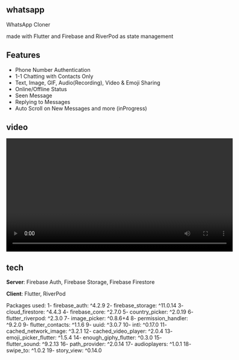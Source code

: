 ## whatsapp

WhatsApp Cloner

made with Flutter and Firebase and RiverPod as state management
## Features
- Phone Number Authentication
- 1-1 Chatting with Contacts Only
- Text, Image, GIF, Audio(Recording), Video & Emoji Sharing
- Online/Offline Status
- Seen Message
- Replying to Messages
- Auto Scroll on New Messages
and more (inProgress)

## video

<p align="center">
  <video width="600" src="https://github.com/mostafaramadanhamed/whatsapp/blob/master/video1666875229.mp4" alt="video"/>
</p>


## tech
**Server**: Firebase Auth, Firebase Storage, Firebase Firestore

**Client**: Flutter, RiverPod



Packages used:
1- firebase_auth: ^4.2.9
2- firebase_storage: ^11.0.14
3- cloud_firestore: ^4.4.3
4- firebase_core: ^2.7.0
5- country_picker: ^2.0.19
6- flutter_riverpod: ^2.3.0
7- image_picker: ^0.8.6+4
8- permission_handler: ^9.2.0
9- flutter_contacts: ^1.1.6
9- uuid: ^3.0.7
10- intl: ^0.17.0
11- cached_network_image: ^3.2.1
12- cached_video_player: ^2.0.4
13- emoji_picker_flutter: ^1.5.4
14- enough_giphy_flutter: ^0.3.0
15- flutter_sound: ^9.2.13
16- path_provider: ^2.0.14
17- audioplayers: ^1.0.1
18- swipe_to: ^1.0.2
19- story_view: ^0.14.0

